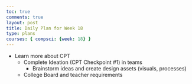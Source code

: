 ```yaml
---
toc: true
comments: true
layout: post
title: Daily Plan for Week 18
type: plans
courses: { compsci: {week: 18} }
---
```


- Learn more about CPT
    - Complete Ideation (CPT Checkpoint #1) in teams
        - Brainstorm ideas and create design assets (visuals, processes)
    - College Board and teacher requirements